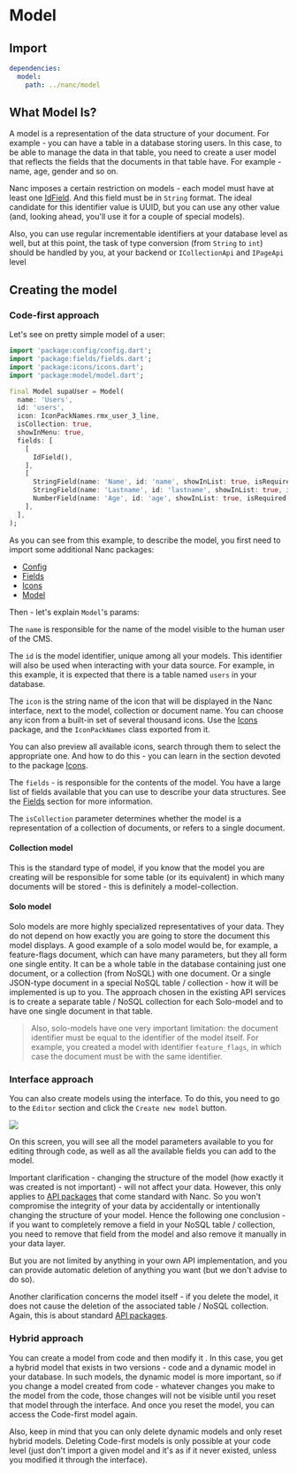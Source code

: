 # Model

## Import

```yaml
dependencies:
  model:
    path: ../nanc/model
```

## What Model Is?

A model is a representation of the data structure of your document. For example - you can have a table in a database storing users. In this case, to be able to manage the data in that table, you need to create a user model that reflects the fields that the documents in that table have. For example - name, age, gender and so on.

Nanc imposes a certain restriction on models - each model must have at least one [IdField](../fields/id_field). And this field must be in `String` format. The ideal candidate for this identifier value is UUID, but you can use any other value (and, looking ahead, you'll use it for a couple of special models).

Also, you can use regular incrementable identifiers at your database level as well, but at this point, the task of type conversion (from `String` to `int`) should be handled by you, at your backend or `ICollectionApi` and `IPageApi` level

## Creating the model

### Code-first approach

Let's see on pretty simple model of a user:

```dart
import 'package:config/config.dart';
import 'package:fields/fields.dart';
import 'package:icons/icons.dart';
import 'package:model/model.dart';

final Model supaUser = Model(
  name: 'Users',
  id: 'users',
  icon: IconPackNames.rmx_user_3_line,
  isCollection: true,
  showInMenu: true,
  fields: [
    [
      IdField(),
    ],
    [
      StringField(name: 'Name', id: 'name', showInList: true, isRequired: true),
      StringField(name: 'Lastname', id: 'lastname', showInList: true, isRequired: true),
      NumberField(name: 'Age', id: 'age', showInList: true, isRequired: true),
    ],
  ],
);
```

As you can see from this example, to describe the model, you first need to import some additional Nanc packages:

- [Config](./config)
- [Fields](./fields)
- [Icons](./icons)
- [Model](./model)

Then - let's explain `Model`'s params:

The `name` is responsible for the name of the model visible to the human user of the CMS.

The `id` is the model identifier, unique among all your models. This identifier will also be used when interacting with your data source. For example, in this example, it is expected that there is a table named `users` in your database.

The `icon` is the string name of the icon that will be displayed in the Nanc interface, next to the model, collection or document name. You can choose any icon from a built-in set of several thousand icons. Use the [Icons](./icons) package, and the `IconPackNames` class exported from it.

You can also preview all available icons, search through them to select the appropriate one. And how to do this - you can learn in the section devoted to the package [Icons](./icons).

The `fields` - is responsible for the contents of the model. You have a large list of fields available that you can use to describe your data structures. See the [Fields](./fields) section for more information.

The `isCollection` parameter determines whether the model is a representation of a collection of documents, or refers to a single document.

#### Collection model

This is the standard type of model, if you know that the model you are creating will be responsible for some table (or its equivalent) in which many documents will be stored - this is definitely a model-collection.

#### Solo model

Solo models are more highly specialized representatives of your data. They do not depend on how exactly you are going to store the document this model displays. A good example of a solo model would be, for example, a feature-flags document, which can have many parameters, but they all form one single entity. It can be a whole table in the database containing just one document, or a collection (from NoSQL) with one document. Or a single JSON-type document in a special NoSQL table / collection - how it will be implemented is up to you. The approach chosen in the existing API services is to create a separate table / NoSQL collection for each Solo-model and to have one single document in that table.

> Also, solo-models have one very important limitation: the document identifier must be equal to the identifier of the model itself. For example, you created a model with identifier `feature_flags`, in which case the document must be with the same identifier.

### Interface approach

You can also create models using the interface. To do this, you need to go to the `Editor` section and click the `Create new model` button.

![](/screenshots/create_new_model.png)

On this screen, you will see all the model parameters available to you for editing through code, as well as all the available fields you can add to the model.

Important clarification - changing the structure of the model (how exactly it was created is not important) - will not affect your data. However, this only applies to [API packages](./api) that come standard with Nanc. So you won't compromise the integrity of your data by accidentally or intentionally changing the structure of your model. Hence the following one conclusion - if you want to completely remove a field in your NoSQL table / collection, you need to remove that field from the model and also remove it manually in your data layer.

But you are not limited by anything in your own API implementation, and you can provide automatic deletion of anything you want (but we don't advise to do so).

Another clarification concerns the model itself - if you delete the model, it does not cause the deletion of the associated table / NoSQL collection. Again, this is about standard [API packages](./api).

### Hybrid approach

You can create a model from code and then modify it . In this case, you get a hybrid model that exists in two versions - code and a dynamic model in your database. In such models, the dynamic model is more important, so if you change a model created from code - whatever changes you make to the model from the code, those changes will not be visible until you reset that model through the interface. And once you reset the model, you can access the Code-first model again.

Also, keep in mind that you can only delete dynamic models and only reset hybrid models. Deleting Code-first models is only possible at your code level (just don't import a given model and it's as if it never existed, unless you modified it through the interface).